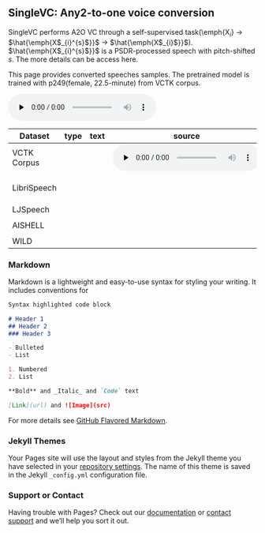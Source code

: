 ## SingleVC: Any2-to-one voice conversion

SingleVC performs A2O VC through a self-supervised task(\emph{X$_{i}$} $\to$ $\hat{\emph{X$_{i}^{s}$}}$ $\to$ $\hat{\emph{X$_{i}$}}$).  $\hat{\emph{X$_{i}^{s}$}}$ is  a PSDR-processed speech with pitch-shifted $s$. The more details can be access here.

This page provides converted speeches samples. The pretrained model is trained with p249(female, 22.5-minute) from VCTK corpus.

<audio id="audio" controls="" preload="none">
      <source id="wav" src="https://github.com/BrightGu/SingleVC/blob/gh-pages/1_BAC009S0234W0129.wav">
</audio>

| Dataset     | type | text | source | convert |
|-------------|------|------|--------|---------|
| VCTK Corpus |      |      | <audio id="audio" controls="" preload="none"> <source id="mp3" src="1_BAC009S0234W0129.wav"> </audio>|  123 |
|             |      |      |        |         |
|             |      |      |        |         |
|             |      |      |        |         |
| LibriSpeech |      |      |        |         |
|             |      |      |        |         |
|             |      |      |        |         |
|             |      |      |        |         |
| LJSpeech    |      |      |        |         |
|             |      |      |        |         |
| AISHELL     |      |      |        |         |
|             |      |      |        |         |
| WILD        |      |      |        |         |


### Markdown

Markdown is a lightweight and easy-to-use syntax for styling your writing. It includes conventions for

```markdown
Syntax highlighted code block

# Header 1
## Header 2
### Header 3

- Bulleted
- List

1. Numbered
2. List

**Bold** and _Italic_ and `Code` text

[Link](url) and ![Image](src)
```

For more details see [GitHub Flavored Markdown](https://guides.github.com/features/mastering-markdown/).

### Jekyll Themes

Your Pages site will use the layout and styles from the Jekyll theme you have selected in your [repository settings](https://github.com/BrightGu/SingleVC/settings/pages). The name of this theme is saved in the Jekyll `_config.yml` configuration file.

### Support or Contact

Having trouble with Pages? Check out our [documentation](https://docs.github.com/categories/github-pages-basics/) or [contact support](https://support.github.com/contact) and we’ll help you sort it out.
